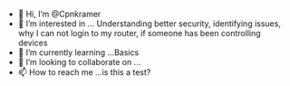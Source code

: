 - 👋 Hi, I’m @Cpnkramer
- 👀 I’m interested in ... Understanding better security, identifying issues, why I can not login to my router, if someone has been controlling devices
- 🌱 I’m currently learning ...Basics
- 💞️ I’m looking to collaborate on ...
- 📫 How to reach me ...is this a test? 

<!---
Cpnkramer/Cpnkramer is a ✨ special ✨ repository because its `README.md` (this file) appears on your GitHub profile.
You can click the Preview link to take a look at your changes.
--->

